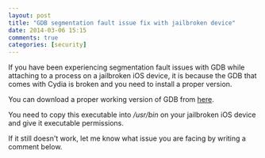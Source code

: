 ```yaml
---
layout: post
title: "GDB segmentation fault issue fix with jailbroken device"
date: 2014-03-06 15:15
comments: true
categories: [security]
---
```


If you have been experiencing segmentation fault issues with GDB while attaching to a process on a jailbroken iOS device, it is because the GDB that comes with Cydia is broken and you need to install a proper version.

You can download a proper working version of GDB from <a href="https://dl.dropboxusercontent.com/u/34557464/gdb">here</a>.

You need to copy this executable into <i>/usr/bin</i> on your jailbroken iOS device and give it executable permissions.

If it still doesn't work, let me know what issue you are facing by writing a comment below.